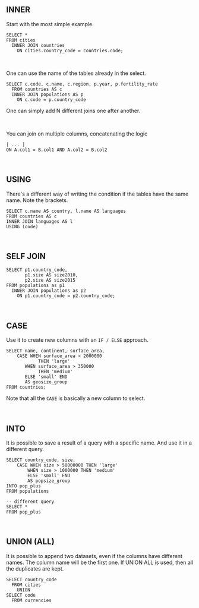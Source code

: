 ## INNER

Start with the most simple example.
```
SELECT *
FROM cities
  INNER JOIN countries
    ON cities.country_code = countries.code;
```

<br>

One can use the name of the tables already in the select.
```
SELECT c.code, c.name, c.region, p.year, p.fertility_rate
  FROM countries AS c
  INNER JOIN populations AS p
    ON c.code = p.country_code
```
One can simply add N different joins one after another.

<br>

You can join on multiple columns, concatenating the logic
```
[ ... ]
ON A.col1 = B.col1 AND A.col2 = B.col2
```

<br>

## USING
There's a different way of writing the condition if the tables have the same name. Note the brackets.
```
SELECT c.name AS country, l.name AS languages
FROM countries AS c
INNER JOIN languages AS l
USING (code)
```

<br>

## SELF JOIN
```
SELECT p1.country_code,
       p1.size AS size2010,
       p2.size AS size2015
FROM populations as p1
  INNER JOIN populations as p2
    ON p1.country_code = p2.country_code;
```

<br>

## CASE
Use it to create new columns with an `IF / ELSE` approach.
```
SELECT name, continent, surface_area,
    CASE WHEN surface_area > 2000000
            THEN 'large'
       WHEN surface_area > 350000
            THEN 'medium'
       ELSE 'small' END
       AS geosize_group
FROM countries;
```
Note that all the `CASE` is basically a new column to select.


<br>

## INTO
It is possible to save a result of a query with a specific name. And use it in a different query.
```
SELECT country_code, size,
    CASE WHEN size > 50000000 THEN 'large'
        WHEN size > 1000000 THEN 'medium'
        ELSE 'small' END
        AS popsize_group
INTO pop_plus
FROM populations

-- different query
SELECT *
FROM pop_plus
```

<br>

## UNION (ALL)
It is possible to append two datasets, even if the columns have different names. The column name will be the first one.
If UNION ALL is used, then all the duplicates are kept.
```
SELECT country_code
  FROM cities
	UNION
SELECT code
  FROM currencies
```

